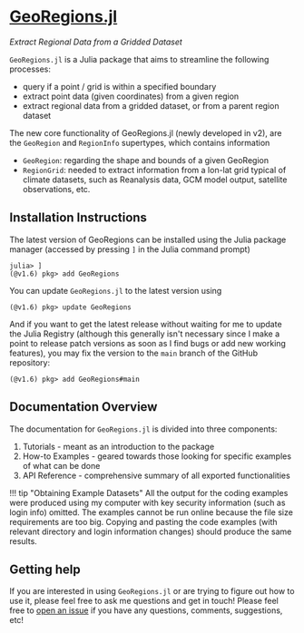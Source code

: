 # [GeoRegions.jl](https://github.com/JuliaClimate/GeoRegions.jl)
*Extract Regional Data from a Gridded Dataset*

`GeoRegions.jl` is a Julia package that aims to streamline the following processes:
* query if a point / grid is within a specified boundary
* extract point data (given coordinates) from a given region
* extract regional data from a gridded dataset, or from a parent region dataset

The new core functionality of GeoRegions.jl (newly developed in v2), are the `GeoRegion` and `RegionInfo` supertypes, which contains information
* `GeoRegion`: regarding the shape and bounds of a given GeoRegion
* `RegionGrid`: needed to extract information from a lon-lat grid typical of climate datasets, such as Reanalysis data, GCM model output, satellite observations, etc.

## Installation Instructions

The latest version of GeoRegions can be installed using the Julia package manager (accessed by pressing `]` in the Julia command prompt)
```
julia> ]
(@v1.6) pkg> add GeoRegions
```

You can update `GeoRegions.jl` to the latest version using
```
(@v1.6) pkg> update GeoRegions
```

And if you want to get the latest release without waiting for me to update the Julia Registry (although this generally isn't necessary since I make a point to release patch versions as soon as I find bugs or add new working features), you may fix the version to the `main` branch of the GitHub repository:
```
(@v1.6) pkg> add GeoRegions#main
```

## Documentation Overview

The documentation for `GeoRegions.jl` is divided into three components:
1. Tutorials - meant as an introduction to the package
2. How-to Examples - geared towards those looking for specific examples of what can be done
3. API Reference - comprehensive summary of all exported functionalities

!!! tip "Obtaining Example Datasets"
    All the output for the coding examples were produced using my computer with key security information (such as login info) omitted.  The examples cannot be run online because the file size requirements are too big.  Copying and pasting the code examples (with relevant directory and login information changes) should produce the same results.

## Getting help
If you are interested in using `GeoRegions.jl` or are trying to figure out how to use it, please feel free to ask me questions and get in touch!  Please feel free to [open an issue](https://github.com/JuliaClimate/GeoRegions.jl/issues/new) if you have any questions, comments, suggestions, etc!

